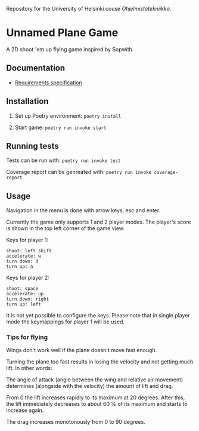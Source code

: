 Repository for the University of Helsinki couse *Ohjelmistotekniikka*.

# Unnamed Plane Game

A 2D shoot 'em up flying game inspired by Sopwith.

## Documentation
* [Requirements specification](https://github.com/kluopaja/ot-harjoitustyo/blob/master/doc/requirements_specificiation.md)


## Installation

1. Set up Poetry environment:
```poetry install```

2. Start game:
```poetry run invoke start```

## Running tests
Tests can be run with:
```poetry run invoke test```

Coverage report can be genreated with:
```poetry run invoke coverage-report```

## Usage

Navigation in the menu is done with arrow keys, esc and enter.

Currently the game only supports 1 and 2 player modes. The player's score is
shown in the top left corner of the game view.

Keys for player 1:

```
shoot: left shift
accelerate: w
turn down: d
turn up: a

```
Keys for player 2:

```
shoot: space
accelerate: up
turn down: right
turn up: left
```


It is not yet possible to configure the keys.
Please note that in single player mode the keymappings for player 1 will
be used.


### Tips for flying

Wings don't work well if the plane doesn't move fast enough.

Turning the plane too fast results in losing the velocity and not getting much
lift. In other words:

The angle of attack (angle between the wing and relative air movement) determines
(alongside with the velocity) the amount of lift and drag.

From 0 the lift increases rapidly to its maximum at 20 degrees. After this, the
lift immediately decreases to about 60 % of its maximum and starts to increase again.

The drag increases monotonously from 0 to 90 degrees.
